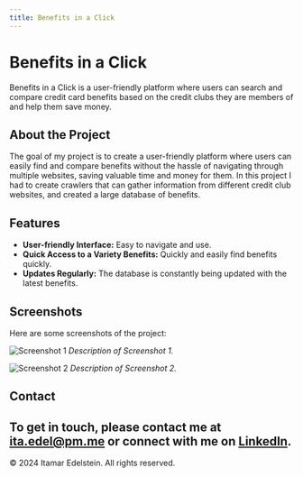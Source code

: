 ```yaml
---
title: Benefits in a Click
---
```


# Benefits in a Click

Benefits in a Click is a user-friendly platform where users can search and compare credit card benefits based on the credit clubs they are members of and help them save money.

## About the Project

The goal of my project is to create a user-friendly platform where users can easily find and compare benefits without the hassle of navigating through multiple websites, saving valuable time and money for them.
In this project I had to create crawlers that can gather information from different credit club websites, and created a large database of benefits.

## Features

- **User-friendly Interface:** Easy to navigate and use.
- **Quick Access to a Variety Benefits:** Quickly and easily find benefits quickly.
- **Updates Regularly:** The database is constantly being updated with the latest benefits.

## Screenshots

Here are some screenshots of the project:

![Screenshot 1](images/screenshot1.png)
*Description of Screenshot 1.*

![Screenshot 2](images/screenshot2.png)
*Description of Screenshot 2.*

## Contact

To get in touch, please contact me at [ita.edel@pm.me](mailto:ita.edel@pm.me) or connect with me on [LinkedIn](https://www.linkedin.com/in/itamar-edelstein-868897204/).
---

&copy; 2024 Itamar Edelstein. All rights reserved.
